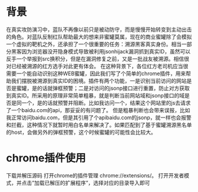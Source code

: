 # 背景
在真实攻防演习中，蓝队不再像以前只是被动防守，而是慢慢开始转变到主动出击的角色。对蓝队反制红队帮助最大的想来非蜜罐莫属，现在的商业蜜罐除了会模拟一个虚拟的靶机之外，还承担了一个很重要的任务：溯源黑客真实身份。相当一部分黑客因为浏览器没开隐身模式导致被利用jsonhijack漏洞抓到真实ID，虽然可以反手一个举报到src换积分，但是在漏洞修复之前，又是一批战友被溯源。相信很对已经被溯源的红方选手对此更有体会。
在这种背景下，各位红方老司机应当很需要一个能自动识别这种WEB蜜罐，因此我们写了个简单的chrome插件，用来帮助我们摆脱被溯源到真实ID的困境。插件有两个功能，一是识别当前访问的网站是否是蜜罐，是的话就弹框预警；二是对访问的jsonp接口进行重置，防止对方获取到真实ID。所采用的原理非常简单粗暴，就是判断当前网站域和jsonp接口的域是否是同一个，是的话就预警并阻断。比如我访问一个[](http://1.2.3.4/的网站)，结果这个网站里的js去请求了一个baidu.com的api，那妥妥的有问题了。
但是粗暴判断也会带来误报，比如我正常访问baidu.com，但是其引用了个apibaidu.com的jsonp，就一样也会报警和拦截，这种情况下就暂时用白名单来解决了。如果匹配到了基于蜜罐溯源黑名单的host，会做另外的弹框预警，这个时候蜜罐的可能性会比较大。

# chrome插件使用
下载并解压源码
打开chrome的插件管理 chrome://extensions/。
打开开发者模式，并点击”加载已解压的扩展程序”，选择对应的目录导入即可